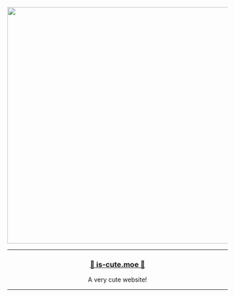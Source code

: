 <div align='center'>
  <p><a href="#" target="_blank"><img src="https://cdn.is-cute.moe/anime/chino.gif" width='540'></a></p>
</div>

---

<div align='center'>
  <h3><a href="https://is-cute.moe" target="_blank">🌸 is-cute.moe 🌸</a></h3>
  <p>A very cute website!</p>
</div>

---
